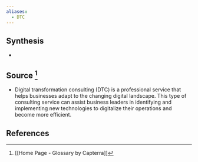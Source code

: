 ```yaml
---
aliases:
  - DTC
---
```

## Synthesis
- 
## Source [^1]
- Digital transformation consulting (DTC) is a professional service that helps businesses adapt to the changing digital landscape. This type of consulting service can assist business leaders in identifying and implementing new technologies to digitalize their operations and become more efficient.
## References

[^1]: [[Home Page - Glossary by Capterra]]